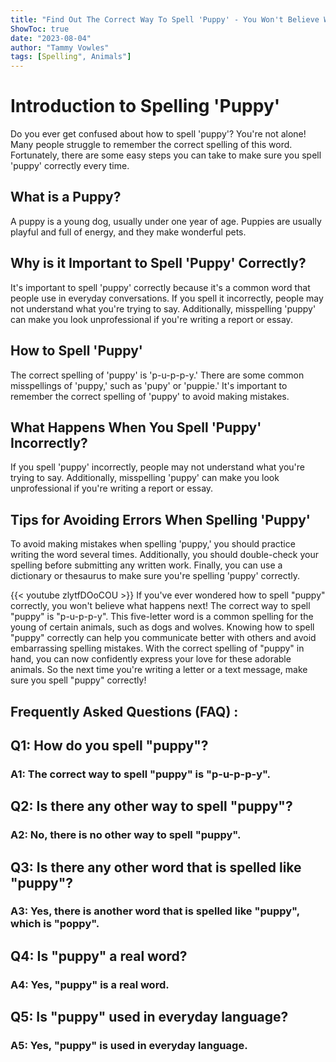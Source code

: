 ```yaml
---
title: "Find Out The Correct Way To Spell 'Puppy' - You Won't Believe What Happens Next!"
ShowToc: true 
date: "2023-08-04"
author: "Tammy Vowles" 
tags: [Spelling", Animals"]
---
```

# Introduction to Spelling 'Puppy'

Do you ever get confused about how to spell 'puppy'? You're not alone! Many people struggle to remember the correct spelling of this word. Fortunately, there are some easy steps you can take to make sure you spell 'puppy' correctly every time.

## What is a Puppy?

A puppy is a young dog, usually under one year of age. Puppies are usually playful and full of energy, and they make wonderful pets.

## Why is it Important to Spell 'Puppy' Correctly?

It's important to spell 'puppy' correctly because it's a common word that people use in everyday conversations. If you spell it incorrectly, people may not understand what you're trying to say. Additionally, misspelling 'puppy' can make you look unprofessional if you're writing a report or essay.

## How to Spell 'Puppy'

The correct spelling of 'puppy' is 'p-u-p-p-y.' There are some common misspellings of 'puppy,' such as 'pupy' or 'puppie.' It's important to remember the correct spelling of 'puppy' to avoid making mistakes.

## What Happens When You Spell 'Puppy' Incorrectly?

If you spell 'puppy' incorrectly, people may not understand what you're trying to say. Additionally, misspelling 'puppy' can make you look unprofessional if you're writing a report or essay.

## Tips for Avoiding Errors When Spelling 'Puppy'

To avoid making mistakes when spelling 'puppy,' you should practice writing the word several times. Additionally, you should double-check your spelling before submitting any written work. Finally, you can use a dictionary or thesaurus to make sure you're spelling 'puppy' correctly.

{{< youtube zlytfDOoCOU >}} 
If you've ever wondered how to spell "puppy" correctly, you won't believe what happens next! The correct way to spell "puppy" is "p-u-p-p-y". This five-letter word is a common spelling for the young of certain animals, such as dogs and wolves. Knowing how to spell "puppy" correctly can help you communicate better with others and avoid embarrassing spelling mistakes. With the correct spelling of "puppy" in hand, you can now confidently express your love for these adorable animals. So the next time you're writing a letter or a text message, make sure you spell "puppy" correctly!

## Frequently Asked Questions (FAQ) :
<h2>Q1: How do you spell "puppy"?</h2>

<h3>A1: The correct way to spell "puppy" is "p-u-p-p-y".</h3>

<h2>Q2: Is there any other way to spell "puppy"?</h2>

<h3>A2: No, there is no other way to spell "puppy".</h3>

<h2>Q3: Is there any other word that is spelled like "puppy"?</h2>

<h3>A3: Yes, there is another word that is spelled like "puppy", which is "poppy".</h3>

<h2>Q4: Is "puppy" a real word?</h2>

<h3>A4: Yes, "puppy" is a real word.</h3>

<h2>Q5: Is "puppy" used in everyday language?</h2>

<h3>A5: Yes, "puppy" is used in everyday language.</h3>





